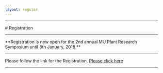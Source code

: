 ```yaml
---
layout: regular
---
```


<hr style="clear: both;" />
# Registration 
<hr style="clear: both;" />
**Registration is now open for the 2nd annual MU Plant Research Symposium until 8th January, 2018.** 
<hr style="clear: both;" />
Please follow the link for the Registration.  <a href="https://docs.google.com/forms/d/14sIsIanNSz7YTk_tA1m2vKuJVY3yl0B0jkw-HkNSYCU/edit#responses" target="_blank"> Please click here
<hr style="clear: both;" />
